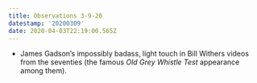```yaml
---
title: Observations 3-9-20
datestamp: '20200309'
date: 2020-04-03T22:19:00.565Z
---
```

- James Gadson’s impossibly badass, light touch in Bill Withers videos from the seventies (the famous *Old Grey Whistle Test* appearance among them).